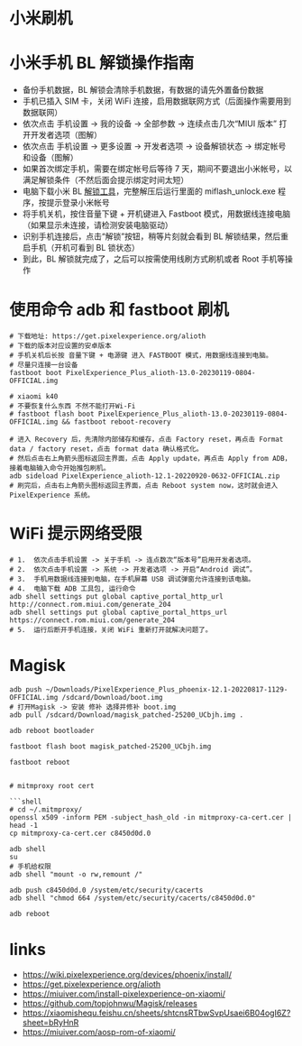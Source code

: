 # 小米刷机

# 小米手机 BL 解锁操作指南

- 备份手机数据，BL 解锁会清除手机数据，有数据的请先外置备份数据
- 手机已插入 SIM 卡，关闭 WiFi 连接，启用数据联网方式（后面操作需要用到数据联网）
- 依次点击 手机设置 -> 我的设备 -> 全部参数 -> 连续点击几次“MIUI 版本” 打开开发者选项（图解）
- 依次点击 手机设置 -> 更多设置 -> 开发者选项 -> 设备解锁状态 -> 绑定帐号和设备（图解）
- 如果首次绑定手机，需要在绑定帐号后等待 7 天，期间不要退出小米帐号，以满足解锁条件（不然后面会提示绑定时间太短）
- 电脑下载小米 BL [解锁工具](https://www.miui.com/unlock/index.html)，完整解压后运行里面的 miflash_unlock.exe 程序，按提示登录小米帐号
- 将手机关机，按住音量下键 + 开机键进入 Fastboot 模式，用数据线连接电脑（如果显示未连接，请检测安装电脑驱动）
- 识别手机连接后，点击“解锁”按钮，稍等片刻就会看到 BL 解锁结果，然后重启手机（开机可看到 BL 锁状态）
- 到此，BL 解锁就完成了，之后可以按需使用线刷方式刷机或者 Root 手机等操作

# 使用命令 adb 和 fastboot 刷机

```shell
# 下载地址: https://get.pixelexperience.org/alioth
# 下载的版本对应设置的安卓版本
# 手机关机后长按 音量下键 + 电源键 进入 FASTBOOT 模式，用数据线连接到电脑。
# 尽量只连接一台设备
fastboot boot PixelExperience_Plus_alioth-13.0-20230119-0804-OFFICIAL.img

# xiaomi k40
# 不要恢复什么东西 不然不能打开Wi-Fi
# fastboot flash boot PixelExperience_Plus_alioth-13.0-20230119-0804-OFFICIAL.img && fastboot reboot-recovery

# 进入 Recovery 后，先清除内部储存和缓存，点击 Factory reset，再点击 Format data / factory reset，点击 format data 确认格式化。
# 然后点击右上角箭头图标返回主界面，点击 Apply update，再点击 Apply from ADB，接着电脑输入命令开始推包刷机。
adb sideload PixelExperience_alioth-12.1-20220920-0632-OFFICIAL.zip
# 刷完后，点击右上角箭头图标返回主界面，点击 Reboot system now，这时就会进入 PixelExperience 系统。
```

# WiFi 提示网络受限

```shell
# 1.  依次点击手机设置 -> 关于手机 -> 连点数次“版本号”启用开发者选项。
# 2.  依次点击手机设置 -> 系统 -> 开发者选项 -> 开启“Android 调试”。
# 3.  手机用数据线连接到电脑，在手机屏幕 USB 调试弹窗允许连接到该电脑。
# 4.  电脑下载 ADB 工具包, 运行命令
adb shell settings put global captive_portal_http_url http://connect.rom.miui.com/generate_204
adb shell settings put global captive_portal_https_url https://connect.rom.miui.com/generate_204
# 5.  运行后断开手机连接，关闭 WiFi 重新打开就解决问题了。
```

# Magisk

```shell
adb push ~/Downloads/PixelExperience_Plus_phoenix-12.1-20220817-1129-OFFICIAL.img /sdcard/Download/boot.img
# 打开Magisk -> 安装 修补 选择并修补 boot.img
adb pull /sdcard/Download/magisk_patched-25200_UCbjh.img .

adb reboot bootloader

fastboot flash boot magisk_patched-25200_UCbjh.img

fastboot reboot
```

<!-- ```shell -->
<!-- adb reboot bootloader -->
<!-- # 再重启进入bootloader -->
<!---->
<!-- fastboot boot PixelExperience_Plus_alioth-13.0-20230119-0804-OFFICIAL.img -->
<!---->
<!-- # Advanced -> Enable ADB -->
<!---->
<!-- adb sideload magisk.zip -->
<!-- 安装完成后，选择 reboot-> system，重启进入系统。恢复备份。 -->

````

# mitmproxy root cert

```shell
# cd ~/.mitmproxy/
openssl x509 -inform PEM -subject_hash_old -in mitmproxy-ca-cert.cer | head -1
cp mitmproxy-ca-cert.cer c8450d0d.0

adb shell
su
# 手机给权限
adb shell "mount -o rw,remount /"

adb push c8450d0d.0 /system/etc/security/cacerts
adb shell "chmod 664 /system/etc/security/cacerts/c8450d0d.0"

adb reboot
````

# links

- https://wiki.pixelexperience.org/devices/phoenix/install/
- https://get.pixelexperience.org/alioth
- https://miuiver.com/install-pixelexperience-on-xiaomi/
- https://github.com/topjohnwu/Magisk/releases
- https://xiaomishequ.feishu.cn/sheets/shtcnsRTbwSvpUsaei6B04ogI6Z?sheet=bRyHnR
- https://miuiver.com/aosp-rom-of-xiaomi/
